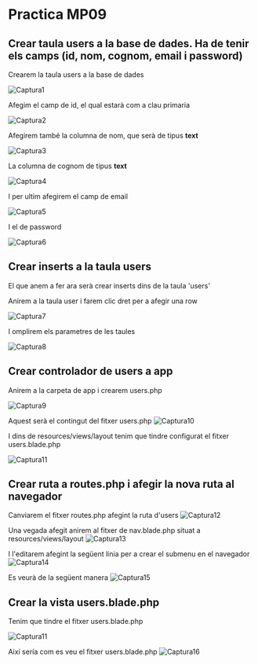 # Practica MP09

## Crear taula users a la base de dades. Ha de tenir els camps (id, nom, cognom, email i password)
Crearem la taula users a la base de dades

![Captura1](Capturas/Selección_001.png)

Afegim el camp de id, el qual estarà com a clau primaria

![Captura2](Capturas/Selección_002.png)

Afegirem també la columna de nom, que serà de tipus **text**

![Captura3](Capturas/Selección_003.png)

La columna de cognom de tipus **text**

![Captura4](Capturas/Selección_004.png)


I per ultim afegirem el camp de email

![Captura5](Capturas/Selección_005.png)

I el de password

![Captura6](Capturas/Selección_006.png)

## Crear inserts a la taula users

El que anem a fer ara serà crear inserts dins de la taula 'users'

Anirem a la taula user i farem clic dret per a afegir una row

![Captura7](Capturas/Selección_007.png)

I omplirem els parametres de les taules

![Captura8](Capturas/Selección_008.png)

## Crear controlador de users a app

Anirem a la carpeta de app i crearem users.php 

![Captura9](Capturas/Selección_009.png)

Aquest serà el contingut del fitxer users.php
![Captura10](Capturas/Selección_010.png)

I dins de resources/views/layout tenim que tindre configurat el fitxer users.blade.php

![Captura11](Capturas/Selección_011.png)
## Crear ruta a routes.php i afegir la nova ruta al navegador

Canviarem el fitxer routes.php afegint la ruta d'users
![Captura12](Capturas/Selección_012.png)

Una vegada afegit anirem al fitxer de nav.blade.php situat a resources/views/layout
![Captura13](Capturas/Selección_013.png)

I l'editarem afegint la següent línia per a crear el submenu en el navegador
![Captura14](Capturas/Selección_014.png)

Es veurà de la següent manera
![Captura15](Capturas/Selección_015.png)

## Crear la vista users.blade.php
Tenim que tindre el fitxer users.blade.php

![Captura11](Capturas/Selección_011.png)

Així sería com es veu el fitxer users.blade.php
![Captura16](Capturas/Selección_016.png)